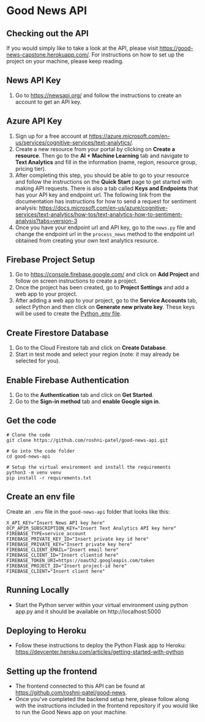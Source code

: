 # Good News API

## Checking out the API 
If you would simply like to take a look at the API, please visit https://good-news-capstone.herokuapp.com/. For instructions on how to set up the project on your machine, please keep reading.

## News API Key
  1. Go to https://newsapi.org/ and follow the instructions to create an account to get an API key.

## Azure API Key
1. Sign up for a free account at https://azure.microsoft.com/en-us/services/cognitive-services/text-analytics/.
2. Create a new resource from your portal by clicking on **Create a resource**. Then go to the **AI + Machine Learning** tab and navigate to **Text Analytics** and fill in the information (name, region, resource group, pricing tier).
3. After completing this step, you should be able to go to your resource and follow the instructions on the **Quick Start** page to get started with making API requests. There is also a tab called **Keys and Endpoints** that has your API key and endpoint url. The following link from the documentation has instructions for how to send a request for sentiment analysis:
https://docs.microsoft.com/en-us/azure/cognitive-services/text-analytics/how-tos/text-analytics-how-to-sentiment-analysis?tabs=version-3
4. Once you have your endpoint url and API key, go to the ```news.py``` file and change the endpoint url in the ```process_news``` method to the endpoint url obtained from creating your own text analytics resource.

## Firebase Project Setup 
1. Go to https://console.firebase.google.com/ and click on **Add Project** and follow on screen instructions to create a project. 
2. Once the project has been created, go to **Project Settings** and add a web app to your project.
3. After adding a web app to your project, go to the **Service Accounts** tab, select Python and then click on **Generate new private key**. These keys will be used to create the [Python .env file](#Create-an-env-file).

## Create Firestore Database 
1. Go to the Cloud Firestore tab and click on **Create Database**.
2. Start in test mode and select your region (note: it may already be selected for you).

## Enable Firebase Authentication 
1. Go to the **Authentication** tab and click on **Get Started**.
2. Go to the **Sign-in method** tab and **enable Google sign in**. 

## Get the code

```shell=bash
# Clone the code
git clone https://github.com/roshni-patel/good-news-api.git 

# Go into the code folder
cd good-news-api

# Setup the virtual environment and install the requirements 
python3 -m venv venv
pip install -r requirements.txt 
```

## Create an env file
Create an `.env` file in the `good-news-api` folder that looks like this:
```shell=sh
X_API_KEY="Insert News API key here"
OCP_APIM_SUBSCRIPTION_KEY="Insert Text Analytics API key here"
FIREBASE_TYPE=service_account
FIREBASE_PRIVATE_KEY_ID="Insert private key id here"
FIREBASE_PRIVATE_KEY="Insert private key here"
FIREBASE_CLIENT_EMAIL="Insert email here"
FIREBASE_CLIENT_ID="Insert clientid here"
FIREBASE_TOKEN_URI=https://oauth2.googleapis.com/token
FIREBASE_PROJECT_ID="Insert project-id here"
FIREBASE_CLIENT="Insert client here"
```

## Running Locally 
* Start the Python server within your virtual environment using python app.py and it should be available on http://localhost:5000 


## Deploying to Heroku
* Follow these instructions to deploy the Python Flask app to Heroku: https://devcenter.heroku.com/articles/getting-started-with-python

## Setting up the frontend
* The frontend connected to this API can be found at https://github.com/roshni-patel/good-news. 
* Once you've completed the backend setup here, please follow along with the instructions included in the frontend repository if you would like to run the Good News app on your machine. 